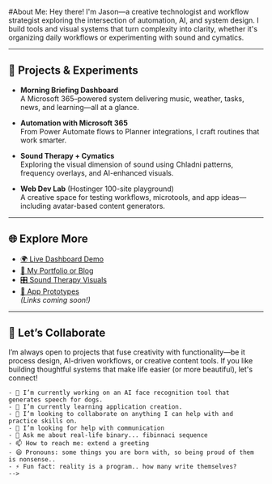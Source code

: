#About Me:
Hey there! I'm Jason—a creative technologist and workflow strategist exploring the intersection of automation, AI, and system design. I build tools and visual systems that turn complexity into clarity, whether it's organizing daily workflows or experimenting with sound and cymatics.

---

## 🔧 Projects & Experiments

- **Morning Briefing Dashboard**  
  A Microsoft 365–powered system delivering music, weather, tasks, news, and learning—all at a glance.

- **Automation with Microsoft 365**  
  From Power Automate flows to Planner integrations, I craft routines that work smarter.

- **Sound Therapy + Cymatics**  
  Exploring the visual dimension of sound using Chladni patterns, frequency overlays, and AI-enhanced visuals.

- **Web Dev Lab** (Hostinger 100-site playground)  
  A creative space for testing workflows, microtools, and app ideas—including avatar-based content generators.

---

## 🌐 Explore More

- [🌍 Live Dashboard Demo](#)  
- [📂 My Portfolio or Blog](#)  
- [🎛️ Sound Therapy Visuals](#)  
- [🔗 App Prototypes](#)  
*(Links coming soon!)*

---

## 🤝 Let’s Collaborate

I’m always open to projects that fuse creativity with functionality—be it process design, AI-driven workflows, or creative content tools. If you like building thoughtful systems that make life easier (or more beautiful), let's connect!

```
- 🔭 I’m currently working on an AI face recognition tool that generates speech for dogs.
- 🌱 I’m currently learning application creation.
- 👯 I’m looking to collaborate on anything I can help with and practice skills on.
- 🤔 I’m looking for help with communication 
- 💬 Ask me about real-life binary... fibinnaci sequence
- 📫 How to reach me: extend a greeting
- 😄 Pronouns: some things you are born with, so being proud of them is nonsense..
- ⚡ Fun fact: reality is a program.. how many write themselves?
-->
